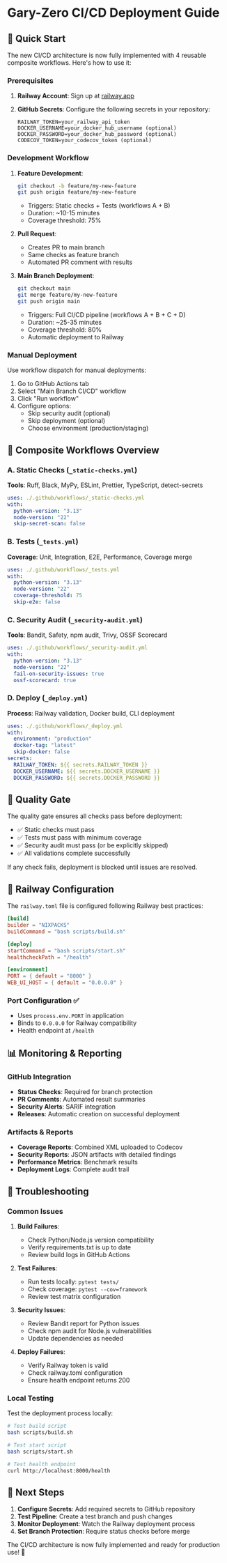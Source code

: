 # Gary-Zero CI/CD Deployment Guide


## 🚀 Quick Start

The new CI/CD architecture is now fully implemented with 4 reusable composite workflows. Here's how to use it:

### Prerequisites

1. **Railway Account**: Sign up at [railway.app](https://railway.app)
2. **GitHub Secrets**: Configure the following secrets in your repository:

   ```
   RAILWAY_TOKEN=your_railway_api_token
   DOCKER_USERNAME=your_docker_hub_username (optional)
   DOCKER_PASSWORD=your_docker_hub_password (optional)
   CODECOV_TOKEN=your_codecov_token (optional)
   ```

### Development Workflow

1. **Feature Development**:

   ```bash
   git checkout -b feature/my-new-feature
   git push origin feature/my-new-feature
   ```

   - Triggers: Static checks + Tests (workflows A + B)
   - Duration: ~10-15 minutes
   - Coverage threshold: 75%

2. **Pull Request**:
   - Creates PR to main branch
   - Same checks as feature branch
   - Automated PR comment with results

3. **Main Branch Deployment**:

   ```bash
   git checkout main
   git merge feature/my-new-feature
   git push origin main
   ```

   - Triggers: Full CI/CD pipeline (workflows A + B + C + D)
   - Duration: ~25-35 minutes
   - Coverage threshold: 80%
   - Automatic deployment to Railway

### Manual Deployment

Use workflow dispatch for manual deployments:

1. Go to GitHub Actions tab
2. Select "Main Branch CI/CD" workflow
3. Click "Run workflow"
4. Configure options:
   - Skip security audit (optional)
   - Skip deployment (optional)
   - Choose environment (production/staging)


## 🧩 Composite Workflows Overview

### A. Static Checks (`_static-checks.yml`)

**Tools**: Ruff, Black, MyPy, ESLint, Prettier, TypeScript, detect-secrets

```yaml
uses: ./.github/workflows/_static-checks.yml
with:
  python-version: "3.13"
  node-version: "22"
  skip-secret-scan: false
```

### B. Tests (`_tests.yml`)

**Coverage**: Unit, Integration, E2E, Performance, Coverage merge

```yaml
uses: ./.github/workflows/_tests.yml
with:
  python-version: "3.13"
  node-version: "22"
  coverage-threshold: 75
  skip-e2e: false
```

### C. Security Audit (`_security-audit.yml`)

**Tools**: Bandit, Safety, npm audit, Trivy, OSSF Scorecard

```yaml
uses: ./.github/workflows/_security-audit.yml
with:
  python-version: "3.13"
  node-version: "22"
  fail-on-security-issues: true
  ossf-scorecard: true
```

### D. Deploy (`_deploy.yml`)

**Process**: Railway validation, Docker build, CLI deployment

```yaml
uses: ./.github/workflows/_deploy.yml
with:
  environment: "production"
  docker-tag: "latest"
  skip-docker: false
secrets:
  RAILWAY_TOKEN: ${{ secrets.RAILWAY_TOKEN }}
  DOCKER_USERNAME: ${{ secrets.DOCKER_USERNAME }}
  DOCKER_PASSWORD: ${{ secrets.DOCKER_PASSWORD }}
```


## 🚪 Quality Gate

The quality gate ensures all checks pass before deployment:

- ✅ Static checks must pass
- ✅ Tests must pass with minimum coverage
- ✅ Security audit must pass (or be explicitly skipped)
- ✅ All validations complete successfully

If any check fails, deployment is blocked until issues are resolved.


## 🚂 Railway Configuration

The `railway.toml` file is configured following Railway best practices:

```toml
[build]
builder = "NIXPACKS"
buildCommand = "bash scripts/build.sh"

[deploy]
startCommand = "bash scripts/start.sh"
healthcheckPath = "/health"

[environment]
PORT = { default = "8000" }
WEB_UI_HOST = { default = "0.0.0.0" }
```

### Port Configuration ✅

- Uses `process.env.PORT` in application
- Binds to `0.0.0.0` for Railway compatibility
- Health endpoint at `/health`


## 📊 Monitoring & Reporting

### GitHub Integration

- **Status Checks**: Required for branch protection
- **PR Comments**: Automated result summaries
- **Security Alerts**: SARIF integration
- **Releases**: Automatic creation on successful deployment

### Artifacts & Reports

- **Coverage Reports**: Combined XML uploaded to Codecov
- **Security Reports**: JSON artifacts with detailed findings
- **Performance Metrics**: Benchmark results
- **Deployment Logs**: Complete audit trail


## 🔧 Troubleshooting

### Common Issues

1. **Build Failures**:
   - Check Python/Node.js version compatibility
   - Verify requirements.txt is up to date
   - Review build logs in GitHub Actions

2. **Test Failures**:
   - Run tests locally: `pytest tests/`
   - Check coverage: `pytest --cov=framework`
   - Review test matrix configuration

3. **Security Issues**:
   - Review Bandit report for Python issues
   - Check npm audit for Node.js vulnerabilities
   - Update dependencies as needed

4. **Deploy Failures**:
   - Verify Railway token is valid
   - Check railway.toml configuration
   - Ensure health endpoint returns 200

### Local Testing

Test the deployment process locally:

```bash
# Test build script
bash scripts/build.sh

# Test start script
bash scripts/start.sh

# Test health endpoint
curl http://localhost:8000/health
```


## 🎯 Next Steps

1. **Configure Secrets**: Add required secrets to GitHub repository
2. **Test Pipeline**: Create a test branch and push changes
3. **Monitor Deployment**: Watch the Railway deployment process
4. **Set Branch Protection**: Require status checks before merge

The CI/CD architecture is now fully implemented and ready for production use! 🚀
